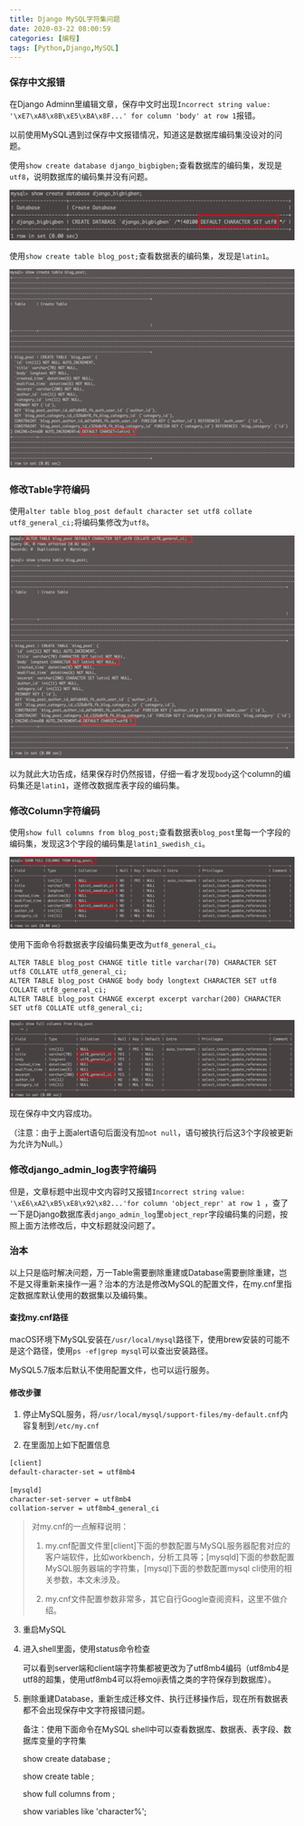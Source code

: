 ```yaml
---
title: Django MySQL字符集问题
date: 2020-03-22 08:00:59
categories: [编程]
tags: [Python,Django,MySQL]
---
```


### 保存中文报错

在Django Adminn里编辑文章，保存中文时出现`Incorrect string value: '\xE7\xA8\x8B\xE5\xBA\x8F...' for column 'body' at row 1`报错。

以前使用MySQL遇到过保存中文报错情况，知道这是数据库编码集没设对的问题。

<!--more-->

使用`show create database django_bigbigben;`查看数据库的编码集，发现是`utf8`，说明数据库的编码集并没有问题。

![](django-mysql-charset/mysql_db_charaset.jpg)



使用`show create table blog_post;`查看数据表的编码集，发现是`latin1`。

![](django-mysql-charset/mysql_table_charset.jpg)



### 修改Table字符编码

使用`alter table blog_post default character set utf8 collate utf8_general_ci;`将编码集修改为`utf8`。

![](django-mysql-charset/mysql_table_charset_latin1.jpg)

以为就此大功告成，结果保存时仍然报错，仔细一看才发现`body`这个column的编码集还是`latin1`，遂修改数据库表字段的编码集。



### 修改Column字符编码

使用`show full columns from blog_post;`查看数据表`blog_post`里每一个字段的编码集，发现这3个字段的编码集是`latin1_swedish_ci`。

![](django-mysql-charset/mysql_column_charaset_latin1.jpg)



使用下面命令将数据表字段编码集更改为`utf8_general_ci`。

```
ALTER TABLE blog_post CHANGE title title varchar(70) CHARACTER SET utf8 COLLATE utf8_general_ci;
ALTER TABLE blog_post CHANGE body body longtext CHARACTER SET utf8 COLLATE utf8_general_ci;
ALTER TABLE blog_post CHANGE excerpt excerpt varchar(200) CHARACTER SET utf8 COLLATE utf8_general_ci;
```

![](django-mysql-charset/mysql_column_charaset_utf8.jpg)



现在保存中文内容成功。

（注意：由于上面alert语句后面没有加`not null`，语句被执行后这3个字段被更新为允许为Null。）

### 修改django_admin_log表字符编码

但是，文章标题中出现中文内容时又报错`Incorrect string value: '\xE6\xA2\xB5\xE8\x92\x82...'for column 'object_repr' at row 1 `，查了一下是Django数据库表`django_admin_log`里`object_repr`字段编码集的问题，按照上面方法修改后，中文标题就没问题了。



### 治本

以上只是临时解决问题，万一Table需要删除重建或Database需要删除重建，岂不是又得重新来操作一遍？治本的方法是修改MySQL的配置文件，在my.cnf里指定数据库默认使用的数据集以及编码集。

#### 查找my.cnf路径

macOS环境下MySQL安装在`/usr/local/mysql`路径下，使用brew安装的可能不是这个路径，使用`ps -ef|grep mysql`可以查出安装路径。

MySQL5.7版本后默认不使用配置文件，也可以运行服务。

#### 修改步骤

1. 停止MySQL服务，将`/usr/local/mysql/support-files/my-default.cnf`内容复制到`/etc/my.cnf`

2. 在里面加上如下配置信息

```shell
[client]
default-character-set = utf8mb4

[mysqld]
character-set-server = utf8mb4
collation-server = utf8mb4_general_ci
```

> 对my.cnf的一点解释说明：
>
> 1. my.cnf配置文件里[client]下面的参数配置与MySQL服务器配套对应的客户端软件，比如workbench，分析工具等；[mysqld]下面的参数配置MySQL服务器端的字符集，[mysql]下面的参数配置mysql cli使用的相关参数，本文未涉及。
>
> 2. my.cnf文件配置参数非常多，其它自行Google查阅资料，这里不做介绍。

3. 重启MySQL

4. 进入shell里面，使用status命令检查

   可以看到server端和client端字符集都被更改为了utf8mb4编码（utf8mb4是utf8的超集，使用utf8mb4可以将emoji表情之类的字符保存到数据库）。

5. 删除重建Database，重新生成迁移文件、执行迁移操作后，现在所有数据表都不会出现保存中文字符报错问题。

   备注：使用下面命令在MySQL shell中可以查看数据库、数据表、表字段、数据库变量的字符集

   show create database <dbname>;

   show create table <tablename>;

   show full columns from <tablename>;

   show variables like 'character%';